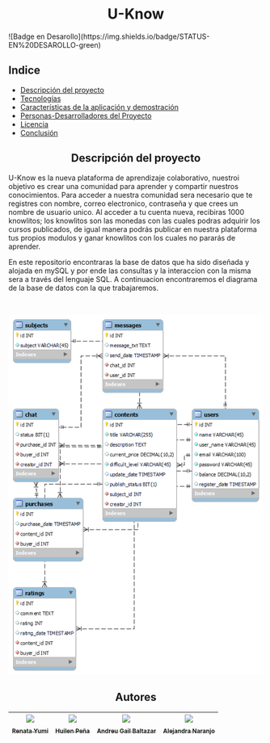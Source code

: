 <h1 align="center"> U-Know </h1>
![Badge en Desarollo](https://img.shields.io/badge/STATUS-EN%20DESAROLLO-green)

## Indice 

* [Descripción del proyecto](#descripcion-del-proyecto)
* [Tecnologías](#Tecnologías)
* [Características de la aplicación y demostración](#Características-de-la-aplicación-y-demostración)
* [Personas-Desarrolladores del Proyecto](#autores)
* [Licencia](#licencia)
* [Conclusión](#conclusión)


 <h2 align="center" class="descripcion-del-proyecto">Descripción del proyecto </h2>

U-Know es la nueva plataforma de aprendizaje colaborativo, nuestroi objetivo es crear una comunidad para aprender y compartir nuestros conocimientos. 
Para acceder a nuestra comunidad sera necesario que te registres con nombre, correo electronico, contraseña y que crees un nombre de usuario unico. Al acceder a tu cuenta nueva, recibiras 1000 knowlitos; los knowlitos son las monedas con las cuales podras adquirir los cursos publicados, de igual manera podrás publicar en nuestra plataforma tus propios modulos y ganar knowlitos con los cuales no pararás de aprender.   

En este repositorio encontraras la base de datos que ha sido diseñada y alojada en mySQL y por ende las consultas y la interaccion con la misma sera a través del lenguaje SQL.
A continuacion encontraremos el diagrama de la base de datos con la que trabajaremos.

<br>
<p align="center">
<img src="https://github.com/HuilenPe/u-know/blob/develop/diagram/uknow-diagram-mysql.png" alt="Data Base diagram">
</p>

<h2 align="center" class="autores">Autores </h2>

| [<img src="https://avatars.githubusercontent.com/u/109878163?v=4" width=115><br><sub>Renata Yumi</sub>](https://github.com/Yumi-Namie) |  [<img src="https://avatars.githubusercontent.com/u/131238839?v=4" width=115><br><sub>Huilen Peña</sub>](https://github.com/HuilenPe) |  [<img src="https://avatars.githuburcontent.com/u/91572?4" width=115><br><sub>Andreu Gail Baltazar</sub>](https://https://github.com/andreubltzr) | [<img src="https://avatars.githubusercontent.com/u/97367970?s=400&u=3ec1da816f34f4eda550e2e7157f8cb24013cc49&v=4" width=115><br><sub>Alejandra Naranjo</sub>](https://github.com/Alens678) |
| :---: | :---: | :---: | :---: |


